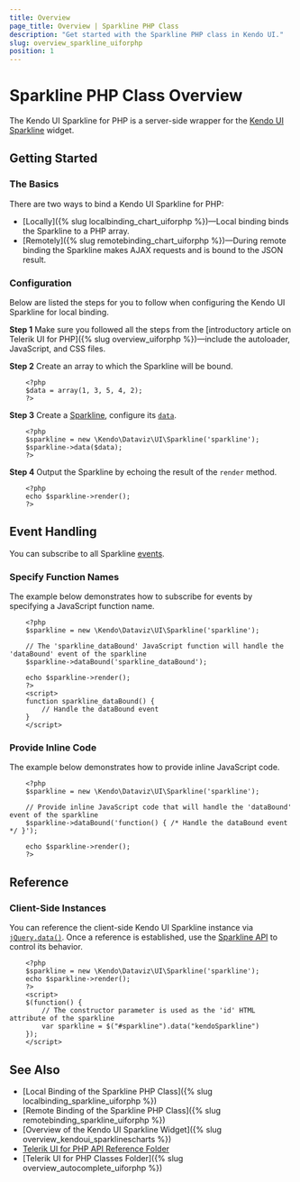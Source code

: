```yaml
---
title: Overview
page_title: Overview | Sparkline PHP Class
description: "Get started with the Sparkline PHP class in Kendo UI."
slug: overview_sparkline_uiforphp
position: 1
---
```


# Sparkline PHP Class Overview

The Kendo UI Sparkline for PHP is a server-side wrapper for the [Kendo UI Sparkline](/api/javascript/dataviz/ui/sparkline) widget.

## Getting Started

### The Basics

There are two ways to bind a Kendo UI Sparkline for PHP:

* [Locally]({% slug localbinding_chart_uiforphp %})&mdash;Local binding binds the Sparkline to a PHP array.
* [Remotely]({% slug remotebinding_chart_uiforphp %})&mdash;During remote binding the Sparkline makes AJAX requests and is bound to the JSON result.

### Configuration

Below are listed the steps for you to follow when configuring the Kendo UI Sparkline for local binding.

**Step 1** Make sure you followed all the steps from the [introductory article on Telerik UI for PHP]({% slug overview_uiforphp %})&mdash;include the autoloader, JavaScript, and CSS files.

**Step 2** Create an array to which the Sparkline will be bound.



        <?php
        $data = array(1, 3, 5, 4, 2);
        ?>

**Step 3** Create a [Sparkline](/api/php/Kendo/Dataviz/UI/Sparkline), configure its [`data`](/api/php/Kendo/Dataviz/UI/Sparkline#data).



        <?php
        $sparkline = new \Kendo\Dataviz\UI\Sparkline('sparkline');
        $sparkline->data($data);
        ?>

**Step 4** Output the Sparkline by echoing the result of the `render` method.



        <?php
        echo $sparkline->render();
        ?>

## Event Handling

You can subscribe to all Sparkline [events](/api/javascript/dataviz/ui/sparkline).

### Specify Function Names

The example below demonstrates how to subscribe for events by specifying a JavaScript function name.



        <?php
        $sparkline = new \Kendo\Dataviz\UI\Sparkline('sparkline');

        // The 'sparkline_dataBound' JavaScript function will handle the 'dataBound' event of the sparkline
        $sparkline->dataBound('sparkline_dataBound');

        echo $sparkline->render();
        ?>
        <script>
        function sparkline_dataBound() {
            // Handle the dataBound event
        }
        </script>

### Provide Inline Code

The example below demonstrates how to provide inline JavaScript code.



        <?php
        $sparkline = new \Kendo\Dataviz\UI\Sparkline('sparkline');

        // Provide inline JavaScript code that will handle the 'dataBound' event of the sparkline
        $sparkline->dataBound('function() { /* Handle the dataBound event */ }');

        echo $sparkline->render();
        ?>

<!--*-->
## Reference

### Client-Side Instances

You can reference the client-side Kendo UI Sparkline instance via [`jQuery.data()`](http://api.jquery.com/jQuery.data/). Once a reference is established, use the [Sparkline API](/api/javascript/dataviz/ui/sparkline#methods) to control its behavior.



        <?php
        $sparkline = new \Kendo\Dataviz\UI\Sparkline('sparkline');
        echo $sparkline->render();
        ?>
        <script>
        $(function() {
            // The constructor parameter is used as the 'id' HTML attribute of the sparkline
            var sparkline = $("#sparkline").data("kendoSparkline")
        });
        </script>

## See Also

* [Local Binding of the Sparkline PHP Class]({% slug localbinding_sparkline_uiforphp %})
* [Remote Binding of the Sparkline PHP Class]({% slug remotebinding_sparkline_uiforphp %})
* [Overview of the Kendo UI Sparkline Widget]({% slug overview_kendoui_sparklinescharts %})
* [Telerik UI for PHP API Reference Folder](/api/php/Kendo/UI/AutoComplete)
* [Telerik UI for PHP Classes Folder]({% slug overview_autocomplete_uiforphp %})
